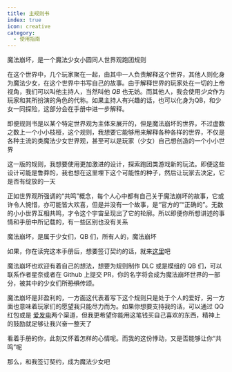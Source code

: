 ```yaml
---
title: 主规则书
index: true
icon: creative
category:
  - 使用指南
---
```

魔法崩坏，是一个魔法少女小圆同人世界观跑团规则

在这个世界中，几个玩家聚在一起，由其中一人负责解释这个世界，其他人则化身为魔法少女，在这个世界中书写自己的故事。由于解释世界的玩家处在一切的上帝视角，我们可以叫他主持人，当然叫他 *QB* 也无妨。而其他人，我会使用*少女*作为玩家和其所扮演的角色的代称。如果主持人有兴趣的话，也可以化身为QB，和少女一同探险，这部分会在手册中进一步解释。

即便规则书是以某个特定世界观为主体来展开的，但是魔法崩坏的世界，不过虚数之数上一个小小枝桠，这个规则，我想要它能够用来解释各种各样的世界，不仅是各种主流的类魔法少女世界观，甚至可以是玩家（少女）自己想创造的一个小小世界

这一版的规则，我想要使用更加激进的设计，探索跑团类游戏新的玩法。即便这些设计可能是鲁莽的，我也想在这里埋下这个可能性的种子，然后让玩家去决定，它是否有绽放的一天

正如世界观所强调的“共鸣”概念，每个人心中都有自己关于魔法崩坏的故事，它或许令人惋惜，亦可能皆大欢喜，但是并没有一个故事，是“官方的”“正确的”。无数的小小世界互相共鸣，才令这个宇宙呈现出了它的轮廓。所以即便你所想讲述的事情和手册中所记载的，有一些区别也没有关系

魔法崩坏，是属于少女们，QB 们，所有人的，魔法崩坏

如果，你在读完这本手册后，想要签订契约的话，就来[这里](https://jq.qq.com/?_wv=1027&k=LsRdMXNg)吧

魔法崩坏也欢迎有着自己的想法，想要为规则制作 DLC 或是模组的 QB 们，可以联系作者星奈或者在 Github 上提交 PR，你的名字将会成为魔法崩坏世界的一部分，被其中的少女们所~~恐惧~~传颂。

魔法崩坏是非盈利的，一方面这代表着写下这个规则只是处于个人的爱好，另一方面也意味着玩家们的愿望我只能尽力而为。如果你想要支持我的话，可以通过 QQ 红包或是 [爱发电](https://afdian.net/@ssrvup)两个渠道，但我更希望你能用这笔钱买自己喜欢的东西，精神上的鼓励就足够让我兴奋一整天了

看着手册的你，此刻又怀着怎样的心情呢。而我的这份悸动，又是否能够让你“共鸣”呢

那么，和我签订契约，成为魔法少女吧